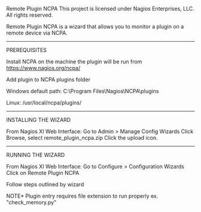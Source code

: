 Remote Plugin NCPA
This project is licensed under Nagios Enterprises, LLC. All rights reserved.

Remote Plugin NCPA is a wizard that allows you to monitor a plugin on a remote device via NCPA.


______________________________
PREREQUISITES

Install NCPA on the machine the plugin will be run from
https://www.nagios.org/ncpa/

Add plugin to NCPA plugins folder

Windows default path:
C:\Program Files\Nagios\NCPA\plugins

Linux:
/usr/local/ncpa/plugins/

______________________________
INSTALLING THE WIZARD

From Nagios XI Web Interface:
Go to Admin > Manage Config Wizards
Click Browse, select remote_plugin_ncpa.zip
Click the upload icon.

______________________________
RUNNING THE WIZARD

From Nagios XI Web Interface:
Go to Configure > Configuration Wizards
Click on Remote Plugin NCPA

Follow steps outlined by wizard

NOTE* Plugin entry requires file extension to run properly
ex. "check_memory.py"